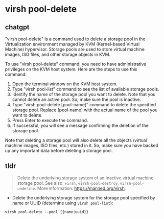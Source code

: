 # virsh pool-delete 
## chatgpt 
"virsh pool-delete" is a command used to delete a storage pool in the Virtualization environment managed by KVM (Kernel-based Virtual Machine) hypervisor. Storage pools are used to store virtual machine images, ISO files, and other storage objects in KVM.

To use "virsh pool-delete" command, you need to have administrative privileges on the KVM host system. Here are the steps to use this command:

1. Open the terminal window on the KVM host system.
2. Type "virsh pool-list" command to see the list of available storage pools.
3. Identify the name of the storage pool you want to delete. Note that you cannot delete an active pool. So, make sure the pool is inactive.
4. Type "virsh pool-delete [pool-name]" command to delete the specified storage pool. Replace [pool-name] with the actual name of the pool you want to delete.
5. Press Enter to execute the command.
6. If successful, you will see a message confirming the deletion of the storage pool.

Note that deleting a storage pool will also delete all the objects (virtual machine images, ISO files, etc.) stored in it. So, make sure you have backed up any important data before deleting a storage pool. 

## tldr 
 
> Delete the underlying storage system of an inactive virtual machine storage pool.
> See also: `virsh`, `virsh-pool-destroy`, `virsh-pool-undefine`.
> More information: <https://manned.org/virsh>.

- Delete the underlying storage system for the storage pool specified by name or UUID (determine using `virsh pool-list`):

`virsh pool-delete --pool {{name|uuid}}`
